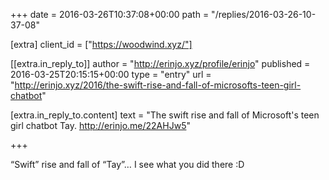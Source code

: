 +++
date = 2016-03-26T10:37:08+00:00
path = "/replies/2016-03-26-10-37-08"

[extra]
client_id = ["https://woodwind.xyz/"]

[[extra.in_reply_to]]
author = "http://erinjo.xyz/profile/erinjo"
published = 2016-03-25T20:15:15+00:00
type = "entry"
url = "http://erinjo.xyz/2016/the-swift-rise-and-fall-of-microsofts-teen-girl-chatbot"

[extra.in_reply_to.content]
text = "The swift rise and fall of Microsoft's teen girl chatbot Tay. http://erinjo.me/22AHJw5"

+++

<p>“Swift” rise and fall of “Tay”… I see what you did there :D</p>